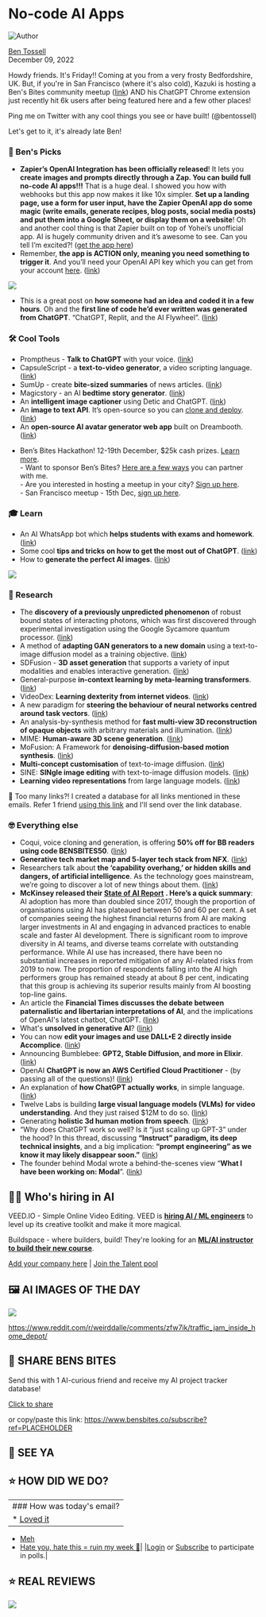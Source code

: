 # No-code AI Apps

![Author](https://media.beehiiv.com/cdn-cgi/image/fit=scale-down,format=auto,onerror=redirect,quality=80/uploads/user/profile_picture/fc858b4d-39e3-4be1-abf4-2b55504e21a2/thumb_uJ4UYake_400x400.jpg)

[Ben Tossell](https://www.twitter.com/bentossell)\
December 09, 2022

Howdy friends. It's Friday!! Coming at you from a very frosty Bedfordshire, UK. But, if you're in San Francisco (where it's also cold), Kazuki is hosting a Ben's Bites community meetup ([link](https://lu.ma/vaw88asa)) AND his ChatGPT Chrome extension just recently hit 6k users after being featured here and a few other places!

Ping me on Twitter with any cool things you see or have built! (@bentossell)

Let's get to it, it's already late Ben!

### **🤌 Ben's Picks**

- **Zapier’s OpenAI Integration has been officially released**! It lets you **create images and prompts directly through a Zap. You can build full no-code AI apps!!!** That is a huge deal. I showed you how with webhooks but this app now makes it like 10x simpler. **Set up a landing page, use a form for user input, have the Zapier OpenAI app do some magic (write emails, generate recipes, blog posts, social media posts) and put them into a Google Sheet, or display them on a website**! Oh and another cool thing is that Zapier built on top of Yohei’s unofficial app. AI is hugely community driven and it’s awesome to see. Can you tell I’m excited?! ([<u>get the app here</u>](https://zapier.com/apps/openai/integrations))
- Remember, **the app is ACTION only, meaning you need something to trigger it**. And you’ll need your OpenAI API key which you can get from your account [<u>here</u>](https://beta.openai.com/account/api-keys). ([<u>link</u>](https://zapier.com/apps/openai/integrations))

![](https://media.beehiiv.com/cdn-cgi/image/fit=scale-down,format=auto,onerror=redirect,quality=80/uploads/asset/file/a6112ec4-d477-4ac5-b67d-c629fcb5f572/Screenshot_2022-12-09_at_14.10.08.png)

- This is a great post on **how someone had an idea and coded it in a few hours**. Oh and the **first line of code he’d ever written was generated from ChatGPT**. “ChatGPT, Replit, and the AI Flywheel”. ([<u>link</u>](https://www.linkedin.com/pulse/chatgpt-replit-ai-flywheel-nick-chapleau/))

### **🛠️ Cool Tools**

- Promptheus - **Talk to ChatGPT** with your voice. ([<u>link</u>](https://chrome.google.com/webstore/detail/promptheus-converse-with/eipjdkbchadnamipponehljdnflolfki))
- CapsuleScript - a **text-to-video generator**, a video scripting language. ([<u>link</u>](https://ai.capsule.video/))
- SumUp - create **bite-sized summaries** of news articles. ([<u>link</u>](https://sumup.page/))
- Magicstory - an AI **bedtime story generator**. ([<u>link</u>](https://magicstory.ai/))
- An **intelligent image captioner** using Detic and ChatGPT. ([<u>link</u>](https://huggingface.co/spaces/taesiri/DeticChatGPT))
- An **image to text API**. It’s open-source so you can [<u>clone and deploy</u>](https://vercel.com/templates/next.js/ai-alt-text-generator). ([<u>link</u>](https://alt-text-generator.vercel.app/))
- An **open-source AI avatar generator web app** built on Dreambooth. ([<u>link</u>](https://github.com/shinework/photoshot/))

<!---->

- Ben’s Bites Hackathon! 12-19th December, $25k cash prizes. [<u>Learn more</u>](https://vanilla-peach-484.notion.site/Ben-s-Bites-AI-Hackathon-15k-324b3e8b3d474a12a2e828b7ac45f9f9).\
  \- Want to sponsor Ben’s Bites? [<u>Here are a few ways</u>](https://airtable.com/shrQUrr0IpUBGos8B) you can partner with me.\
  \- Are you interested in hosting a meetup in your city? [<u>Sign up here</u>](https://airtable.com/shr4r3oAnMb6aeANT).\
  \- San Francisco meetup - 15th Dec, [sign up here](https://lu.ma/vaw88asa).

### **🎓 Learn**

- An AI WhatsApp bot which **helps students with exams and homework**. ([<u>link</u>](https://foondamate.com/))
- Some cool **tips and tricks on how to get the most out of ChatGPT**. ([<u>link</u>](https://twitter.com/datachaz/status/1600135591877742592))
- How to **generate the perfect AI images**. ([<u>link</u>](https://www.wordcelclub.com/ujjwal49.sol/how-to-generate-the-perfect-images))

![](https://media.beehiiv.com/cdn-cgi/image/fit=scale-down,format=auto,onerror=redirect,quality=80/uploads/asset/file/794548cd-8ced-4c0c-a20c-f28cdbe093c5/-OkCuZIvH-18T6noftCmqQZBvmD5jaQWcAjkZa78BYc.png)

### **🔬 Research**

- The **discovery of a previously unpredicted phenomenon** of robust bound states of interacting photons, which was first discovered through experimental investigation using the Google Sycamore quantum processor. ([<u>link</u>](https://ai.googleblog.com/2022/12/formation-of-robust-bound-states-of.html))
- A method of **adapting GAN generators to a new domain** using a text-to-image diffusion model as a training objective. ([<u>link</u>](https://styleganfusion.github.io/))
- SDFusion - **3D asset generation** that supports a variety of input modalities and enables interactive generation. ([<u>link</u>](https://yccyenchicheng.github.io/SDFusion/))
- General-purpose **in-context learning by meta-learning transformers**. ([<u>link</u>](https://arxiv.org/abs/2212.04458))
- VideoDex: **Learning dexterity from internet videos**. ([<u>link</u>](https://video-dex.github.io/))
- A​​ new paradigm for **steering the behaviour of neural networks centred around task vectors**. ([<u>link</u>](https://arxiv.org/abs/2212.04089))
- An analysis-by-synthesis method for **fast multi-view 3D reconstruction of opaque objects** with arbitrary materials and illumination. ([<u>link</u>](https://fraunhoferhhi.github.io/neural-deferred-shading/))
- MIME: **Human-aware 3D scene generation**. ([<u>link</u>](https://mime.is.tue.mpg.de/))
- MoFusion: A Framework for **denoising-diffusion-based motion synthesis**. ([<u>link</u>](https://arxiv.org/abs/2212.04495))
- **Multi-concept customisation** of text-to-image diffusion. ([<u>link</u>](https://www.cs.cmu.edu/~custom-diffusion/))
- SINE: **SINgle image editing** with text-to-image diffusion models. ([<u>link</u>](https://zhang-zx.github.io/SINE/))
- **Learning video representations** from large language models. ([<u>link</u>](https://facebookresearch.github.io/LaViLa/))

👋 Too many links?! I created a database for all links mentioned in these emails. Refer 1 friend [using this link](https://www.bensbites.co/subscribe?ref=PLACEHOLDER) and I'll send over the link database.

### **🤓 Everything else**

- Coqui, voice cloning and generation, is offering **50% off for BB readers using code BENSBITES50**. ([<u>link</u>](https://coqui.ai/))
- **Generative tech market map and 5-layer tech stack from NFX**. ([<u>link</u>](https://www.nfx.com/post/generative-ai-tech-5-layers))
- Researchers talk about **the ‘capability overhang,’ or hidden skills and dangers, of artificial intelligence**. As the technology goes mainstream, we’re going to discover a lot of new things about them. ([<u>link</u>](https://www.theverge.com/2022/12/8/23499728/ai-capability-accessibility-chatgpt-stable-diffusion-commercialization))
- **McKinsey released their [<u>State of AI Report</u>](https://www.mckinsey.com/capabilities/quantumblack/our-insights/the-state-of-ai-in-2022-and-a-half-decade-in-review)** **. Here’s a quick summary**: AI adoption has more than doubled since 2017, though the proportion of organisations using AI has plateaued between 50 and 60 per cent. A set of companies seeing the highest financial returns from AI are making larger investments in AI and engaging in advanced practices to enable scale and faster AI development. There is significant room to improve diversity in AI teams, and diverse teams correlate with outstanding performance. While AI use has increased, there have been no substantial increases in reported mitigation of any AI-related risks from 2019 to now. The proportion of respondents falling into the AI high performers group has remained steady at about 8 per cent, indicating that this group is achieving its superior results mainly from AI boosting top-line gains.
- An article the **Financial Times discusses the debate between paternalistic and libertarian interpretations of AI**, and the implications of OpenAI's latest chatbot, ChatGPT. ([<u>link</u>](https://www.ft.com/content/6403641d-1f5f-4702-af4b-2f1bfe993559))
- What's **unsolved in generative AI**? ([<u>link</u>](https://mewelch.substack.com/p/whats-unsolved-in-generative-ai))
- You can now **edit your images and use DALL•E 2 directly inside Accomplice**. ([<u>link</u>](https://accomplice.ai/blog/launch-image-editing-and-dalle-2))
- Announcing Bumblebee: **GPT2, Stable Diffusion, and more in Elixir**. ([<u>link</u>](https://news.livebook.dev/announcing-bumblebee-gpt2-stable-diffusion-and-more-in-elixir-3Op73O))
- OpenAI **ChatGPT is now an AWS Certified Cloud Practitioner** - (by passing all of the questions)! ([<u>link</u>](https://twitter.com/stephanemaarek/status/1600864604220964871))
- An explanation of **how ChatGPT actually works**, in simple language. ([<u>link</u>](https://twitter.com/alphasignalai/status/1600209930954321920))
- Twelve Labs is building **large visual language models (VLMs) for video understanding**. And they just raised $12M to do so. ([<u>link</u>](https://techcrunch.com/2022/12/05/twelve-labs-lands-12m-for-ai-that-understands-the-context-of-videos/))
- Generating **holistic 3d human motion from speech**. ([<u>link</u>](https://talkshow.is.tue.mpg.de/))
- “Why does ChatGPT work so well? Is it “just scaling up GPT-3” under the hood? In this thread, discussing **“Instruct” paradigm, its deep technical insights**, and a big implication: **“prompt engineering” as we know it may likely disappear soon.”** ([<u>link</u>](https://twitter.com/drjimfan/status/1600884299435167745?s=12\&t=VsBOcKbFZTmu1graei1TJA\&sa=D\&source=docs\&ust=1670597976616983\&usg=AOvVaw1qdT5KxRetDs9s1hYNZWmx))
- The founder behind Modal wrote a behind-the-scenes view “**What I have been working on: Modal**”. ([<u>link</u>](https://erikbern.com/2022/12/07/what-ive-been-working-on-modal.html))

## **🧑‍💻 Who's hiring in AI**

VEED.IO - Simple Online Video Editing. VEED is **[hiring AI / ML engineers](https://veed.teamtailor.com/jobs/2145526-senior-software-engineer-ai-team)** to level up its creative toolkit and make it more magical.

Buildspace - where builders, build! They're looking for an **[ML/AI instructor to build their new course](https://buildspace.so/join)**.

[Add your company here](https://bensbites.pallet.com/hire) | [Join the Talent pool](https://bensbites.pallet.com/talent/welcome?referral=true\&step=welcome\&pallet=)

## **🖼 AI IMAGES OF THE DAY**

![](https://media.beehiiv.com/cdn-cgi/image/fit=scale-down,format=auto,onerror=redirect,quality=80/uploads/asset/file/b8c354b4-5933-48ea-a813-340d5e0ffc6a/pvsx8et1ap4a1.jpg)

<https://www.reddit.com/r/weirddalle/comments/zfw7ik/traffic_jam_inside_home_depot/>

## **🤗 SHARE BENS BITES**

Send this with 1 AI-curious friend and receive my AI project tracker database!

[Click to share](https://www.bensbites.co/subscribe?ref=PLACEHOLDER)

or copy/paste this link: https://www.bensbites.co/subscribe?ref=PLACEHOLDER

## **👋 SEE YA**

## **⭐️ HOW DID WE DO?**

||
|:---|
|### How was today's email?|
|\* [Loved it](https://www.bensbites.co/login)

- [Meh](https://www.bensbites.co/login)
- [Hate you, hate this = ruin my week 🥹](https://www.bensbites.co/login)|
  |[Login](https://www.bensbites.co/login) or [Subscribe](https://www.bensbites.co/subscribe) to participate in polls.|

## **⭐️ REAL** REVIEWS

![](https://media.beehiiv.com/cdn-cgi/image/fit=scale-down,format=auto,onerror=redirect,quality=80/uploads/asset/file/fedbeeff-a2f3-4ff2-bd78-903435701f37/Screenshot_2022-10-26_at_14.02.06.png)
